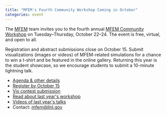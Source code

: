 ```yaml
---
title: "MFEM's Fourth Community Workshop Coming in October"
categories: event
---
```


The [MFEM](https://mfem.org) team invites you to the fourth annual [MFEM Community Workshop](https://mfem.org/workshop/) on Tuesday–Thursday, October 22–24. The event is free, virtual, and open to all.

Registration and abstract submissions close on October 15. Submit visualizations (images or videos) of MFEM-related simulations for a chance to win a t-shirt and be featured in the online gallery. Returning this year is the student showcase, so we encourage students to submit a 10-minute lightning talk.

* [Agenda & other details](https://mfem.org/workshop/)
* [Register by October 15](https://docs.google.com/forms/d/e/1FAIpQLSfv419dXX4yPS7Tk1sNbfi_2YXgt3DpW56KCd3TZjjsswKpBw/viewform?usp=sf_link)
* [Vis contest submission](https://docs.google.com/forms/d/e/1FAIpQLSe7iIn0KJvu0Iu9Nyp6S0gi9D-l_unsO-WGupBWE3d0l8TgLg/viewform?usp=sf_link)
* [Read about last year's workshop](https://computing.llnl.gov/about/newsroom/mfem-workshop-2023)
* [Videos of last year's talks](https://mfem.org/videos/#mfem-workshop-2023)
* Contact: <mfem@llnl.gov>
